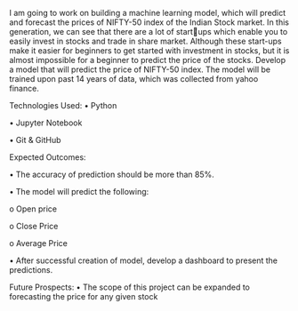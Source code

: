 I am going to work on building a machine learning model, which will predict and forecast the prices of NIFTY-50 index of the Indian Stock market. In this generation, we can see that there are a lot of startups which enable you to easily invest in stocks and trade in share market. Although these start-ups make 
it easier for beginners to get started with investment in stocks, but it is almost impossible for a beginner to predict the price of the stocks.
Develop a model that will predict the price of NIFTY-50 index. The model will be trained upon past 14 years of data, which was collected from yahoo finance. 


Technologies Used:
• Python

• Jupyter Notebook

• Git & GitHub


Expected Outcomes:

• The accuracy of prediction should be more than 85%.

• The model will predict the following:

o Open price

o Close Price

o Average Price

• After successful creation of model, develop a dashboard to present the predictions.


Future Prospects:
• The scope of this project can be expanded to forecasting the price for any given stock
